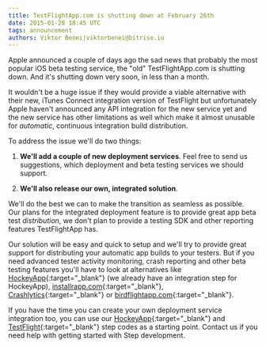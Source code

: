 ```yaml
---
title: TestFlightApp.com is shutting down at February 26th
date: 2015-01-28 18:45 UTC
tags: announcement
authors: Viktor Benei|viktorbenei@bitrise.io
---
```


Apple announced a couple of days ago the sad news
that probably the most popular iOS beta testing service,
the "old" TestFlightApp.com is shutting down.
And it's shutting down very soon, in less than a month.

It wouldn't be a huge issue if they would provide a
viable alternative with their new, iTunes Connect
integration version of TestFlight but unfortunately
Apple haven't announced any API integration for the new
service yet and the new service has other
limitations as well which make it almost unusable for
*automatic*, continuous integration build distribution.

To address the issue we'll do two things:

1) **We'll add a couple of new deployment services**. Feel free to send us suggestions, which deployment and beta testing services we should support.

2) **We'll also release our own, integrated solution**.

We'll do the best we can to make the transition as seamless
as possible. Our plans for the integrated deployment feature
is to provide great app beta test *distribution*, we don't plan
to provide a testing SDK and other reporting features
TestFlightApp has.

Our solution will be easy and quick to setup
and we'll try to provide great support for distributing
your automatic app builds to your testers.
But if you need advanced tester activity monitoring, crash reporting
and other beta testing features you'll have to look at alternatives like
[HockeyApp](http://hockeyapp.net/){:target="_blank"} (we already have
an integration step for HockeyApp),
[installrapp.com](http://www.installrapp.com/){:target="_blank"},
[Crashlytics](https://try.crashlytics.com/){:target="_blank"} or
[birdflightapp.com](https://www.birdflightapp.com/){:target="_blank"}.

If you have the time you can create your own deployment
service integration too, you can use
our [HockeyApp](https://github.com/bitrise-io/step-hockeyapp-deploy){:target="_blank"} and [TestFlight](https://github.com/bitrise-io/step-testflight-deploy){:target="_blank"}
step codes as a starting point. Contact us if you need
help with getting started with Step development.
